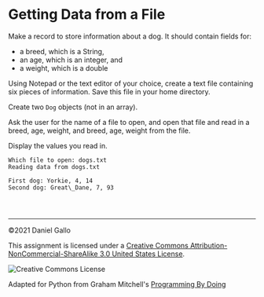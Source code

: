 # Getting Data from a File


Make a record to store information about a dog. It should
contain fields for:


* a breed, which is a String,
 * an age, which is an integer, and
 * a weight, which is a double




Using Notepad or the text editor of your choice, create a text
file containing six pieces of information. Save this file in your home
directory.


Create two `Dog` objects (not in an array).


Ask the user for the name of a file to open, and open that file
and read in a breed, age, weight, and breed, age, weight from the
file.


Display the values you read in.



```
Which file to open: dogs.txt
Reading data from dogs.txt

First dog: Yorkie, 4, 14
Second dog: Great\_Dane, 7, 93

```


```



```



---


©2021 Daniel Gallo


This assignment is licensed under a
[Creative Commons Attribution-NonCommercial-ShareAlike 3.0 United States License](https://creativecommons.org/licenses/by-nc-sa/3.0/us/deed.en_US).  

![Creative Commons License](images/by-nc-sa.png)





Adapted for Python from Graham Mitchell's [Programming By Doing](https://programmingbydoing.com/)